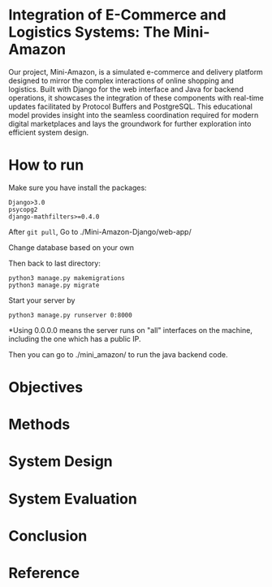 # Integration of E-Commerce and Logistics Systems: The Mini-Amazon

Our project, Mini-Amazon, is a simulated e-commerce and delivery platform designed to mirror the complex interactions of online shopping and logistics. Built with Django for the web interface and Java for backend operations, it showcases the integration of these components with real-time updates facilitated by Protocol Buffers and PostgreSQL. This educational model provides insight into the seamless coordination required for modern digital marketplaces and lays the groundwork for further exploration into efficient system design.

# How to run
Make sure you have install the packages:

```
Django>3.0
psycopg2
django-mathfilters>=0.4.0
```

After ```git pull```, Go to ./Mini-Amazon-Django/web-app/

Change database based on your own

Then back to last directory:
```
python3 manage.py makemigrations
python3 manage.py migrate
```

Start your server by
```
python3 manage.py runserver 0:8000
```
*Using 0.0.0.0 means the server runs on "all" interfaces on the machine, including the one which has a public IP.

Then you can go to ./mini_amazon/ to run the java backend code.

# Objectives

# Methods

# System Design

# System Evaluation

# Conclusion

# Reference